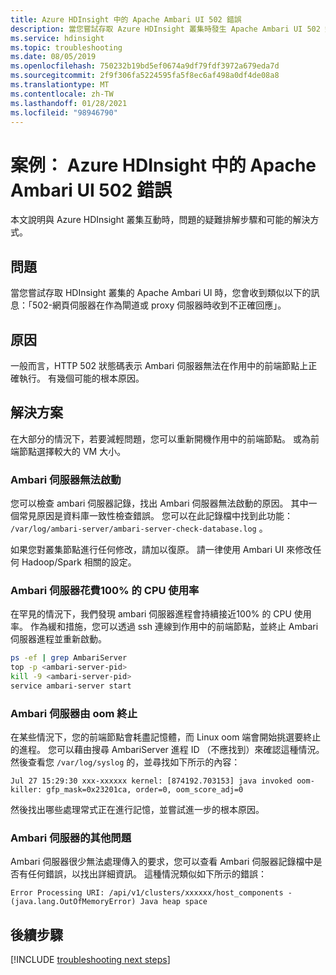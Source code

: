 ```yaml
---
title: Azure HDInsight 中的 Apache Ambari UI 502 錯誤
description: 當您嘗試存取 Azure HDInsight 叢集時發生 Apache Ambari UI 502 錯誤
ms.service: hdinsight
ms.topic: troubleshooting
ms.date: 08/05/2019
ms.openlocfilehash: 750232b19bd5ef0674a9df79fdf3972a679eda7d
ms.sourcegitcommit: 2f9f306fa5224595fa5f8ec6af498a0df4de08a8
ms.translationtype: MT
ms.contentlocale: zh-TW
ms.lasthandoff: 01/28/2021
ms.locfileid: "98946790"
---
```

# <a name="scenario-apache-ambari-ui-502-error-in-azure-hdinsight"></a>案例： Azure HDInsight 中的 Apache Ambari UI 502 錯誤

本文說明與 Azure HDInsight 叢集互動時，問題的疑難排解步驟和可能的解決方式。

## <a name="issue"></a>問題

當您嘗試存取 HDInsight 叢集的 Apache Ambari UI 時，您會收到類似以下的訊息：「502-網頁伺服器在作為閘道或 proxy 伺服器時收到不正確回應」。

## <a name="cause"></a>原因

一般而言，HTTP 502 狀態碼表示 Ambari 伺服器無法在作用中的前端節點上正確執行。 有幾個可能的根本原因。

## <a name="resolution"></a>解決方案

在大部分的情況下，若要減輕問題，您可以重新開機作用中的前端節點。 或為前端節點選擇較大的 VM 大小。

### <a name="ambari-server-failed-to-start"></a>Ambari 伺服器無法啟動

您可以檢查 ambari 伺服器記錄，找出 Ambari 伺服器無法啟動的原因。 其中一個常見原因是資料庫一致性檢查錯誤。 您可以在此記錄檔中找到此功能： `/var/log/ambari-server/ambari-server-check-database.log` 。

如果您對叢集節點進行任何修改，請加以復原。 請一律使用 Ambari UI 來修改任何 Hadoop/Spark 相關的設定。

### <a name="ambari-server-taking-100-cpu-utilization"></a>Ambari 伺服器花費100% 的 CPU 使用率

在罕見的情況下，我們發現 ambari 伺服器進程會持續接近100% 的 CPU 使用率。 作為緩和措施，您可以透過 ssh 連線到作用中的前端節點，並終止 Ambari 伺服器進程並重新啟動。

```bash
ps -ef | grep AmbariServer
top -p <ambari-server-pid>
kill -9 <ambari-server-pid>
service ambari-server start
```

### <a name="ambari-server-killed-by-oom-killer"></a>Ambari 伺服器由 oom 終止

在某些情況下，您的前端節點會耗盡記憶體，而 Linux oom 端會開始挑選要終止的進程。 您可以藉由搜尋 AmbariServer 進程 ID （不應找到）來確認這種情況。 然後查看您 `/var/log/syslog` 的，並尋找如下所示的內容：

```
Jul 27 15:29:30 xxx-xxxxxx kernel: [874192.703153] java invoked oom-killer: gfp_mask=0x23201ca, order=0, oom_score_adj=0
```

然後找出哪些處理常式正在進行記憶，並嘗試進一步的根本原因。

### <a name="other-issues-with-ambari-server"></a>Ambari 伺服器的其他問題

Ambari 伺服器很少無法處理傳入的要求，您可以查看 Ambari 伺服器記錄檔中是否有任何錯誤，以找出詳細資訊。 這種情況類似如下所示的錯誤：

```
Error Processing URI: /api/v1/clusters/xxxxxx/host_components - (java.lang.OutOfMemoryError) Java heap space
```

## <a name="next-steps"></a>後續步驟

[!INCLUDE [troubleshooting next steps](../../../includes/hdinsight-troubleshooting-next-steps.md)]